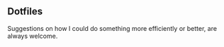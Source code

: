 ## Dotfiles

Suggestions on how I could do something more efficiently or better, are always
welcome.
